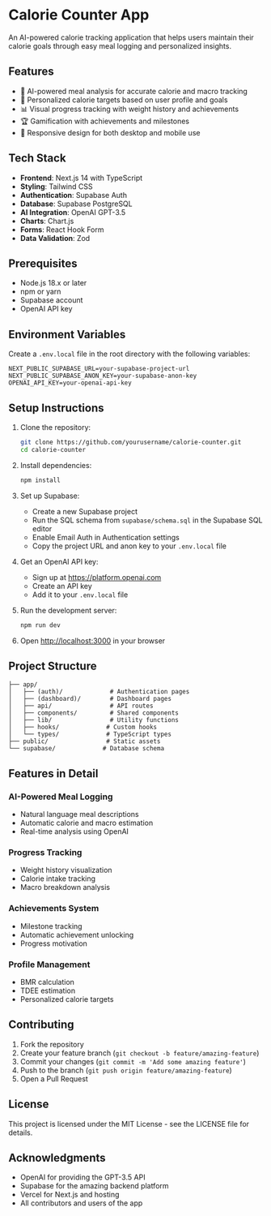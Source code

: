 # Calorie Counter App

An AI-powered calorie tracking application that helps users maintain their calorie goals through easy meal logging and personalized insights.

## Features

- 🤖 AI-powered meal analysis for accurate calorie and macro tracking
- 🎯 Personalized calorie targets based on user profile and goals
- 📊 Visual progress tracking with weight history and achievements
- 🏆 Gamification with achievements and milestones
- 📱 Responsive design for both desktop and mobile use

## Tech Stack

- **Frontend**: Next.js 14 with TypeScript
- **Styling**: Tailwind CSS
- **Authentication**: Supabase Auth
- **Database**: Supabase PostgreSQL
- **AI Integration**: OpenAI GPT-3.5
- **Charts**: Chart.js
- **Forms**: React Hook Form
- **Data Validation**: Zod

## Prerequisites

- Node.js 18.x or later
- npm or yarn
- Supabase account
- OpenAI API key

## Environment Variables

Create a `.env.local` file in the root directory with the following variables:

```env
NEXT_PUBLIC_SUPABASE_URL=your-supabase-project-url
NEXT_PUBLIC_SUPABASE_ANON_KEY=your-supabase-anon-key
OPENAI_API_KEY=your-openai-api-key
```

## Setup Instructions

1. Clone the repository:
   ```bash
   git clone https://github.com/yourusername/calorie-counter.git
   cd calorie-counter
   ```

2. Install dependencies:
   ```bash
   npm install
   ```

3. Set up Supabase:
   - Create a new Supabase project
   - Run the SQL schema from `supabase/schema.sql` in the Supabase SQL editor
   - Enable Email Auth in Authentication settings
   - Copy the project URL and anon key to your `.env.local` file

4. Get an OpenAI API key:
   - Sign up at https://platform.openai.com
   - Create an API key
   - Add it to your `.env.local` file

5. Run the development server:
   ```bash
   npm run dev
   ```

6. Open [http://localhost:3000](http://localhost:3000) in your browser

## Project Structure

```
├── app/
│   ├── (auth)/             # Authentication pages
│   ├── (dashboard)/        # Dashboard pages
│   ├── api/                # API routes
│   ├── components/         # Shared components
│   ├── lib/                # Utility functions
│   ├── hooks/             # Custom hooks
│   └── types/             # TypeScript types
├── public/                # Static assets
└── supabase/             # Database schema
```

## Features in Detail

### AI-Powered Meal Logging
- Natural language meal descriptions
- Automatic calorie and macro estimation
- Real-time analysis using OpenAI

### Progress Tracking
- Weight history visualization
- Calorie intake tracking
- Macro breakdown analysis

### Achievements System
- Milestone tracking
- Automatic achievement unlocking
- Progress motivation

### Profile Management
- BMR calculation
- TDEE estimation
- Personalized calorie targets

## Contributing

1. Fork the repository
2. Create your feature branch (`git checkout -b feature/amazing-feature`)
3. Commit your changes (`git commit -m 'Add some amazing feature'`)
4. Push to the branch (`git push origin feature/amazing-feature`)
5. Open a Pull Request

## License

This project is licensed under the MIT License - see the LICENSE file for details.

## Acknowledgments

- OpenAI for providing the GPT-3.5 API
- Supabase for the amazing backend platform
- Vercel for Next.js and hosting
- All contributors and users of the app
